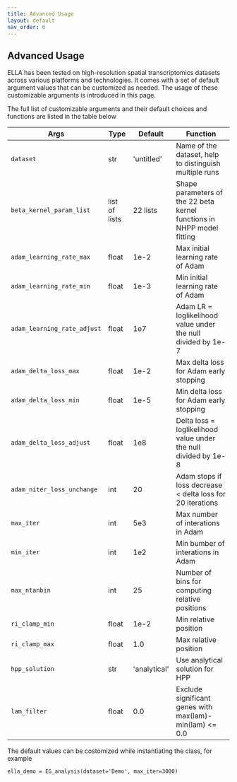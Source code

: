 ```yaml
---
title: Advanced Usage
layout: default
nav_order: 6
---
```


## Advanced Usage

ELLA has been tested on high-resolution spatial transcriptomics datasets across various platforms and technologies. It comes with a set of default argument values that can be customized as needed. The usage of these customizable arguments is introduced in this page.

The full list of customizable arguments and their default choices and functions are listed in the table below

| Args | Type | Default | Function |
|------|------|---------|----------|
| `dataset` | str | 'untitled' | Name of the dataset, help to distinguish multiple runs |
| `beta_kernel_param_list` | list of lists | 22 lists | Shape parameters of the 22 beta kernel functions in NHPP model fitting |
| `adam_learning_rate_max` | float | 1e-2 | Max initial learning rate of Adam |
| `adam_learning_rate_min` | float | 1e-3 | Min initial learning rate of Adam |
| `adam_learning_rate_adjust` | float | 1e7 | Adam LR = loglikelihood value under the null divided by 1e-7 |
| `adam_delta_loss_max` | float | 1e-2 | Max delta loss for Adam early stopping |
| `adam_delta_loss_min` | float | 1e-5 | Min delta loss for Adam early stopping |
| `adam_delta_loss_adjust` | float | 1e8 | Delta loss = loglikelihood value under the null divided by 1e-8 |
| `adam_niter_loss_unchange` | int | 20 | Adam stops if loss decrease < delta loss for 20 iterations |
| `max_iter` | int | 5e3 | Max number of interations in Adam |
| `min_iter` | int | 1e2 | Min bumber of interations in Adam |
| `max_ntanbin` | int | 25 | Number of bins for computing relative positions |
| `ri_clamp_min` | float | 1e-2 | Min relative position |
| `ri_clamp_max` | float | 1.0 | Max relative position |
| `hpp_solution` | str | 'analytical' | Use analytical solution for HPP |
| `lam_filter` | float | 0.0 | Exclude significant genes with max(lam)-min(lam) <= 0.0 |

The default values can be costomized while instantiating the class, for example
```
ella_demo = EG_analysis(dataset='Demo', max_iter=3000)
```




